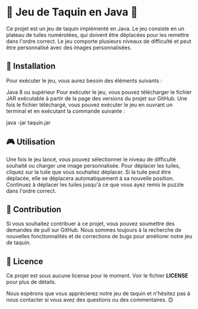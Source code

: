 # 🧩 Jeu de Taquin en Java 🧩 


Ce projet est un jeu de taquin implémenté en Java. Le jeu consiste en un plateau de tuiles numérotées, qui doivent être déplacées pour les remettre dans l'ordre correct. Le jeu comporte plusieurs niveaux de difficulté et peut être personnalisé avec des images personnalisées.

## 🚀 Installation


Pour exécuter le jeu, vous aurez besoin des éléments suivants :

Java 8 ou supérieur
Pour exécuter le jeu, vous pouvez télécharger le fichier JAR exécutable à partir de la page des versions du projet sur GitHub. Une fois le fichier téléchargé, vous pouvez exécuter le jeu en ouvrant un terminal et en exécutant la commande suivante :

java -jar taquin.jar

## 🎮 Utilisation


Une fois le jeu lancé, vous pouvez sélectionner le niveau de difficulté souhaité ou charger une image personnalisée. Pour déplacer les tuiles, cliquez sur la tuile que vous souhaitez déplacer. Si la tuile peut être déplacée, elle se déplacera automatiquement à sa nouvelle position. Continuez à déplacer les tuiles jusqu'à ce que vous ayez remis le puzzle dans l'ordre correct.

## 🤝 Contribution


Si vous souhaitez contribuer à ce projet, vous pouvez soumettre des demandes de pull sur GitHub. Nous sommes toujours à la recherche de nouvelles fonctionnalités et de corrections de bugs pour améliorer notre jeu de taquin.

## 📝 Licence


Ce projet est sous aucune license pour le moment. Voir le fichier __LICENSE__ pour plus de détails.

Nous espérons que vous apprécierez notre jeu de taquin et n'hésitez pas à nous contacter si vous avez des questions ou des commentaires. 😊

